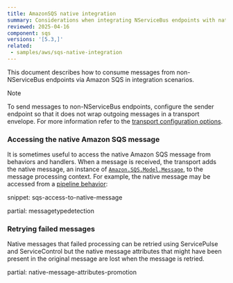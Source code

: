```yaml
---
title: AmazonSQS native integration
summary: Considerations when integrating NServiceBus endpoints with native Amazon SQS publishers and consumers.
reviewed: 2025-04-16
component: sqs
versions: '[5.3,]'
related:
 - samples/aws/sqs-native-integration
---
```


This document describes how to consume messages from non-NServiceBus endpoints via Amazon SQS in integration scenarios.

> [!NOTE]
> To send messages to non-NServiceBus endpoints, configure the sender endpoint so that it does not wrap outgoing messages in a transport envelope. For more information refer to the [transport configuration options](configuration-options.md#do-not-wrap-message-payload-in-a-transport-envelope).

### Accessing the native Amazon SQS message

It is sometimes useful to access the native Amazon SQS message from behaviors and handlers. When a message is received, the transport adds the native message, an instance of [`Amazon.SQS.Model.Message`](https://docs.aws.amazon.com/sdkfornet/v3/apidocs/items/SQS/TMessage.html), to the message processing context. For example, the native message may be accessed from a [pipeline behavior](/nservicebus/pipeline/manipulate-with-behaviors.md):

snippet: sqs-access-to-native-message

partial: messagetypedetection

### Retrying failed messages

Native messages that failed processing can be retried using ServicePulse and ServiceControl but the native message attributes that might have been present in the original message are lost when the message is retried.

partial: native-message-attributes-promotion
